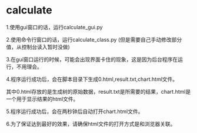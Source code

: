 calculate
=========
1.使用gui窗口的话，运行calculate_gui.py

2.使用命令行窗口的话，运行calculate_class.py (但是需要自己手动修改部分值，从控制台读入暂时没做)

3.在gui窗口运行的时候，可能会出现界面卡住的现象，这是因为后台程序在运行，不用理会。

4.程序运行成功后，会在脚本目录下生成0.html,result.txt,chart.html文件。

其中0.html存放的是生成树的原始数据，result.txt是所需要的结果，chart.html是一个用于显示结果的html文件。

5.程序运行成功后，会在两秒钟后自动打开chart.html文件。

6.为了保证达到最好的效果，请确保html文件的打开方式是和浏览器关联。



